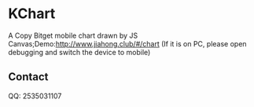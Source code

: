 # KChart
A Copy Bitget mobile chart drawn by JS Canvas;Demo:http://www.jiahong.club/#/chart (If it is on PC, please open debugging and switch the device to mobile)

## Contact
QQ: 2535031107